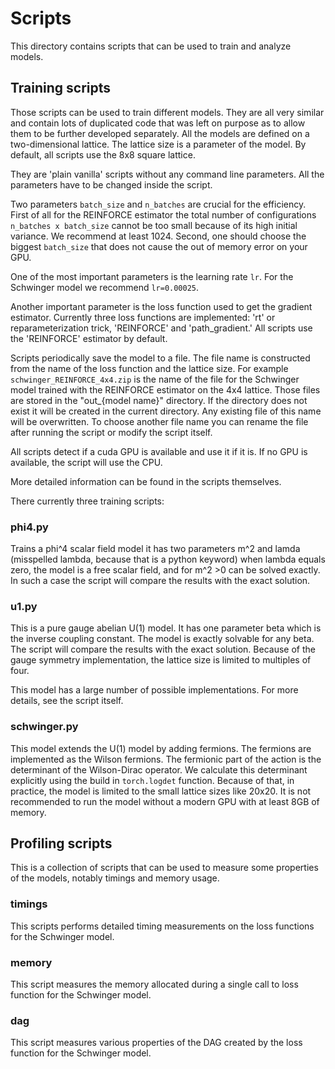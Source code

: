 # Scripts

This directory contains scripts that can be used to train and analyze models.

## Training scripts

Those scripts can be used to train different models. They are all very similar and contain lots of duplicated code that
was left on purpose as to allow them to be further developed separately. All the models are defined on a
two-dimensional lattice. The lattice size is a parameter of the model. By default, all scripts use the 8x8 square
lattice.

They are 'plain vanilla' scripts without any command line parameters. All the parameters have to be changed inside the
script.

Two parameters `batch_size` and `n_batches`
are crucial for the efficiency. First of all for the REINFORCE estimator the total number of
configurations `n_batches x batch_size` cannot be too small because of its high initial variance.
We recommend at least 1024. Second, one should choose the biggest `batch_size` that does not cause the out of memory
error on your GPU.

One of the most important parameters is the learning rate `lr`. For the Schwinger model we recommend `lr=0.00025`.

Another important parameter is the loss function used to get the gradient estimator. Currently three loss
functions are implemented: 'rt' or reparameterization trick, 'REINFORCE' and 'path_gradient.' All scripts use the
'REINFORCE' estimator by default.

Scripts periodically save the model to a file. The file name is constructed from the name of the loss function and
the lattice size. For example `schwinger_REINFORCE_4x4.zip` is the name of the file for the Schwinger model trained
with the REINFORCE estimator on the 4x4 lattice. Those files are stored in the "out_{model name}" directory. If the
directory does not exist it will be created in the current directory. Any existing file of this name will be
overwritten. To choose another
file name you can rename the file after running the script or modify the script itself.

All scripts detect if a cuda GPU is available and use it if it is. If no GPU is available, the script will use the CPU.

More detailed information can be found in the scripts themselves.

There currently three training scripts:

### phi4.py

Trains a phi^4 scalar field model it has two parameters m^2 and lamda (misspelled lambda, because that is a python
keyword) when lambda equals zero, the model is a free scalar field, and for m^2 >0 can be solved exactly.
In such a case the script will compare the results with the exact solution.

### u1.py

This is a pure gauge abelian U(1) model. It has one parameter beta which is the inverse coupling constant. The model is
exactly solvable for any beta. The script will compare the results with the exact solution. Because of the gauge
symmetry implementation, the lattice size is limited to multiples of four.

This model has a large number of possible implementations. For more details, see the script itself.

### schwinger.py

This model extends the U(1) model by adding fermions. The fermions are implemented as the Wilson fermions. The fermionic
part of the action is the determinant of the Wilson-Dirac operator. We calculate this determinant explicitly using the
build in `torch.logdet` function. Because of that, in practice, the model is limited to the small lattice sizes like
20x20. It is not recommended to run the model without a modern GPU with at least 8GB of memory.


## Profiling scripts

This is a collection of scripts that can be used to measure some properties of the models, notably timings and memory
usage.

### timings

This scripts performs detailed timing measurements on the loss functions for the Schwinger model.

### memory

This script measures the memory allocated during a single call to loss function for the Schwinger model.

### dag

This script measures various properties of the DAG created by the loss function for the Schwinger model.





